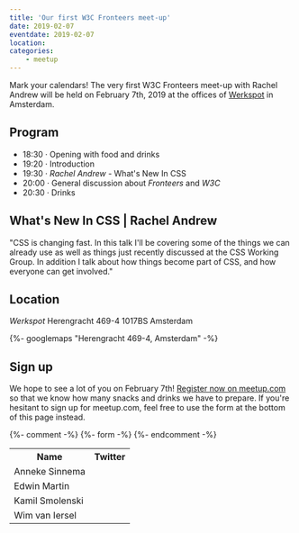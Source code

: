 ```yaml
---
title: 'Our first W3C Fronteers meet-up'
date: 2019-02-07
eventdate: 2019-02-07
location:
categories:
    - meetup
---
```


Mark your calendars! The very first W3C Fronteers meet-up with Rachel Andrew will be held on February 7th, 2019 at the offices of [Werkspot](https://www.werkspot.nl/over-ons) in Amsterdam.

## Program

-   18:30 · Opening with food and drinks
-   19:20 · Introduction
-   19:30 · _Rachel Andrew_ - What's New In CSS
-   20:00 · General discussion about _Fronteers_ and _W3C_
-   20:30 · Drinks

## What's New In CSS | Rachel Andrew

"CSS is changing fast. In this talk I'll be covering some of the things we can already use as well as things just recently discussed at the CSS Working Group. In addition I talk about how things become part of CSS, and how everyone can get involved."

## Location

_Werkspot_
Herengracht 469-4
1017BS Amsterdam

{%- googlemaps "Herengracht 469-4, Amsterdam" -%}

## Sign up

We hope to see a lot of you on February 7th! [Register now on meetup.com](https://www.meetup.com/Fronteers-NL/events/258152423/) so that we know how many snacks and drinks we have to prepare. If you're hesitant to sign up for meetup.com, feel free to use the form at the bottom of this page instead.

{%- comment -%}
{%- form -%}
{%- endcomment -%}

<table>
<tr>
<th scope="col">Name</th>
<th scope="col">Twitter</th>
</tr>
<tr>
<td>Anneke Sinnema</td>
<td></td>
</tr>
<tr>
<td>Edwin Martin</td>
<td></td>
</tr>
<tr>
<td>Kamil Smolenski</td>
<td></td>
</tr>
<tr>
<td>Wim van Iersel</td>
<td></td>
</tr>
</table>
